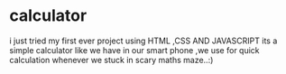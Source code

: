 # calculator
i just tried my first ever project using HTML ,CSS AND JAVASCRIPT
its a simple calculator like we have in our smart phone ,we use for quick calculation whenever we stuck in scary maths maze..:) 
